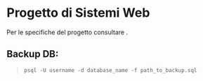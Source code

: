 # Progetto di Sistemi Web
Per le specifiche del progetto consultare []().

## Backup DB:
> `psql -U username -d database_name -f path_to_backup.sql`